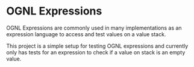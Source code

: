 # OGNL Expressions

OGNL Expressions are commonly used in many implementations as an expression language to access and test values on a value stack.

This project is a simple setup for testing OGNL expressions and currently only has tests for an expression to check if a value on stack
is an empty value.
